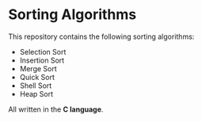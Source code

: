 # Sorting Algorithms

This repository contains the following sorting algorithms:

- Selection Sort
- Insertion Sort
- Merge Sort
- Quick Sort
- Shell Sort
- Heap Sort

All written in the **C language**.
